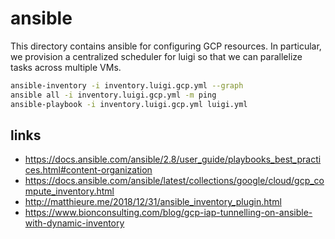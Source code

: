# ansible

This directory contains ansible for configuring GCP resources.
In particular, we provision a centralized scheduler for luigi so that we can parallelize tasks across multiple VMs.

```bash
ansible-inventory -i inventory.luigi.gcp.yml --graph
ansible all -i inventory.luigi.gcp.yml -m ping
ansible-playbook -i inventory.luigi.gcp.yml luigi.yml
```

## links

- https://docs.ansible.com/ansible/2.8/user_guide/playbooks_best_practices.html#content-organization
- https://docs.ansible.com/ansible/latest/collections/google/cloud/gcp_compute_inventory.html
- http://matthieure.me/2018/12/31/ansible_inventory_plugin.html
- https://www.bionconsulting.com/blog/gcp-iap-tunnelling-on-ansible-with-dynamic-inventory
